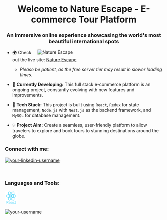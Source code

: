 <h1 align="center">Welcome to Nature Escape - E-commerce Tour Platform</h1>
<h3 align="center">An immersive online experience showcasing the world's most beautiful international spots</h3>

<img align="right" alt="Nature Escape" width="400" src="https://cdn.dribbble.com/users/Your-GIF-Link.gif">

- 🌍 Check out the live site: [Nature Escape](https://nature-escape.onrender.com/)
  - _Please be patient, as the free server tier may result in slower loading times._

- 🔨 **Currently Developing:** This full stack e-commerce platform is an ongoing project, constantly evolving with new features and improvements.

- 🌱 **Tech Stack:** This project is built using `React`, `Redux` for state management, `Node.js` with `Nest.js` as the backend framework, and `MySQL` for database management.

- 💡 **Project Aim:** Create a seamless, user-friendly platform to allow travelers to explore and book tours to stunning destinations around the globe.

<h3 align="left">Connect with me:</h3>
<p align="left">
<a href="https://linkedin.com/in/your-linkedin" target="blank"><img align="center" src="https://raw.githubusercontent.com/rahuldkjain/github-profile-readme-generator/master/src/images/icons/Social/linked-in-alt.svg" alt="your-linkedin-username" height="30" width="40" /></a>
</p>

<br>

<h3 align="left">Languages and Tools:</h3>
<p align="left">
  <!-- Icons for each technology used -->
  <a href="https://reactjs.org/" target="_blank" rel="noreferrer"> <img src="https://raw.githubusercontent.com/devicons/devicon/master/icons/react/react-original-wordmark.svg" alt="react" width="40" height="40"/> </a> 
  <!-- Add other icons similarly -->
</p>

<p><img align="left" src="https://github-readme-stats.vercel.app/api/top-langs?username=your-username&show_icons=true&locale=en&layout=compact" alt="your-username" /></p>
